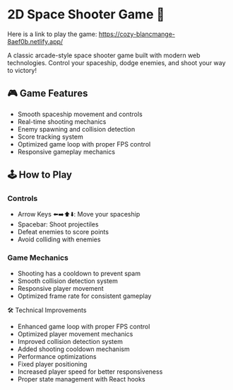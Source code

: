 # 2D Space Shooter Game 🚀

Here is a link to play the game: https://cozy-blancmange-8aef0b.netlify.app/

A classic arcade-style space shooter game built with modern web technologies. Control your spaceship, dodge enemies, and shoot your way to victory!

## 🎮 Game Features

* Smooth spaceship movement and controls
* Real-time shooting mechanics
* Enemy spawning and collision detection
* Score tracking system
* Optimized game loop with proper FPS control
* Responsive gameplay mechanics

## 🕹️ How to Play
### Controls
* Arrow Keys ⬅️➡️⬆️⬇️: Move your spaceship
* Spacebar: Shoot projectiles
* Defeat enemies to score points
* Avoid colliding with enemies

### Game Mechanics
* Shooting has a cooldown to prevent spam
* Smooth collision detection system
* Responsive player movement
* Optimized frame rate for consistent gameplay

🛠️ Technical Improvements
* Enhanced game loop with proper FPS control
* Optimized player movement mechanics
* Improved collision detection system
* Added shooting cooldown mechanism
* Performance optimizations
* Fixed player positioning
* Increased player speed for better responsiveness
* Proper state management with React hooks

